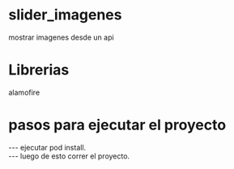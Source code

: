 # slider_imagenes
mostrar imagenes desde un api

# Librerias

alamofire

# pasos para ejecutar el proyecto


--- ejecutar pod install.  
--- luego de esto correr el proyecto.  
